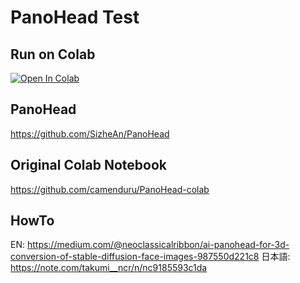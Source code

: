 # PanoHead Test

## Run on Colab
<a target="_blank" href="https://colab.research.google.com/github/NeoClassicalRibbon/panohead-test/blob/main/PanoHead_custom_colab.ipynb">
  <img src="https://colab.research.google.com/assets/colab-badge.svg" alt="Open In Colab"/>
</a>

## PanoHead
https://github.com/SizheAn/PanoHead

## Original Colab Notebook
https://github.com/camenduru/PanoHead-colab

## HowTo
EN: https://medium.com/@neoclassicalribbon/ai-panohead-for-3d-conversion-of-stable-diffusion-face-images-987550d221c8
日本語: https://note.com/takumi__ncr/n/nc9185593c1da
